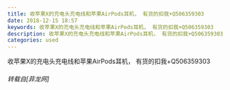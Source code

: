 ```yaml
---
title: 收苹果X的充电头充电线和苹果AirPods耳机， 有货的扣我+Q506359303
date: 2018-12-15 18:57
keywords: 收苹果X的充电头充电线和苹果AirPods耳机， 有货的扣我+Q506359303
description: 收苹果X的充电头充电线和苹果AirPods耳机， 有货的扣我+Q506359303
categories: used
---
```

<td class="t_f" id="postmessage_2486579">

收苹果X的充电头充电线和苹果AirPods耳机， 有货的扣我+Q506359303</td>
###### 转载自[菲龙网]
